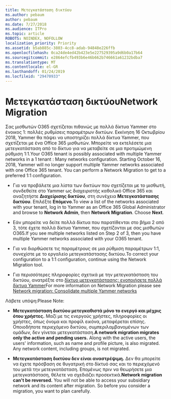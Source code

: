 ```yaml
---
title: Μετεγκατάσταση δικτύου
ms.author: pebaum
author: pebaum
ms.date: 7/27/2018
ms.audience: ITPro
ms.topic: article
ROBOTS: NOINDEX, NOFOLLOW
localization_priority: Priority
ms.assetid: b5ab885c-3803-4cc8-adab-94848e226ffb
ms.openlocfilehash: 0ca24de4ed42b423e5e227529395a9d6b0a17b64
ms.sourcegitcommit: e2864efcfb493b6e46b662b746661a61232bdba7
ms.translationtype: MT
ms.contentlocale: el-GR
ms.lasthandoff: 01/24/2019
ms.locfileid: "29470933"
---
```

# <a name="network-migration"></a><span data-ttu-id="1a705-102">Μετεγκατάσταση δικτύου</span><span class="sxs-lookup"><span data-stu-id="1a705-102">Network Migration</span></span>

<span data-ttu-id="1a705-p101">Σας μισθωτών O365 σχετίζεται πιθανώς με πολλά δίκτυα Yammer στο ένοικος 1: πολλές ρυθμίσεις παραμέτρων δικτύων. Εκκίνηση 16 Οκτωβρίου 2018, Yammer θα πάψει να υποστηρίζει πολλά δίκτυα Yammer, που σχετίζεται με ένα Office 365 μισθωτών. Μπορείτε να εκτελέσετε μια μετεγκατάσταση από το δίκτυο για να μεταβείτε σε μια προτιμώμενη ρύθμιση 1:1.</span><span class="sxs-lookup"><span data-stu-id="1a705-p101">Your O365 tenant is possibly associated with multiple Yammer networks in a 1 tenant : Many networks configuration. Starting October 16, 2018, Yammer will no longer support multiple Yammer networks associated with one Office 365 tenant. You can perform a Network Migration to get to a preferred 1:1 configuration.</span></span>
  
- <span data-ttu-id="1a705-p102">Για να προβάλετε μια λίστα των δικτύων που σχετίζεται με το μισθωτή, συνδεθείτε στο Yammer ως διαχειριστής καθολικό Office 365 και αναζητήστε **Διαχείρισης δικτύου**, στη συνέχεια **Μετεγκατάστασης δικτύου**. Επιλέξτε **Επόμενο**.</span><span class="sxs-lookup"><span data-stu-id="1a705-p102">To view a list of the networks associated with your tenant, log in to Yammer as an Office 365 Global Administrator and browse to **Network Admin**, then **Network Migration**. Choose **Next**.</span></span>
    
- <span data-ttu-id="1a705-108">Εάν μπορείτε να δείτε πολλά δίκτυα που παρατίθενται στο βήμα 2 από 3, τότε έχετε πολλά δίκτυα Yammer, που σχετίζονται με σας μισθωτών O365.</span><span class="sxs-lookup"><span data-stu-id="1a705-108">If you see multiple networks listed on Step 2 of 3, then you have multiple Yammer networks associated with your O365 tenant.</span></span>
    
- <span data-ttu-id="1a705-109">Για να διορθώσετε τις παραμέτρους σε μια ρύθμιση παραμέτρων 1:1, συνεχίστε με το εργαλείο μετεγκατάστασης δικτύου.</span><span class="sxs-lookup"><span data-stu-id="1a705-109">To correct your configuration to a 1:1 configuration, continue using the Network Migration tool.</span></span>
    
- <span data-ttu-id="1a705-110">Για περισσότερες πληροφορίες σχετικά με την μετεγκατάσταση του δικτύου, ανατρέξτε στο [δίκτυο μετεγκατάστασης: ενοποιήσετε πολλά δίκτυα Yammer](https://support.office.com/article/a22c1b20-9231-4ce2-a916-392b1056d002)</span><span class="sxs-lookup"><span data-stu-id="1a705-110">For more information on Network Migration please see [Network migration: Consolidate multiple Yammer networks](https://support.office.com/article/a22c1b20-9231-4ce2-a916-392b1056d002)</span></span>
    
<span data-ttu-id="1a705-111">Λάβετε υπόψη:</span><span class="sxs-lookup"><span data-stu-id="1a705-111">Please Note:</span></span>
  
- <span data-ttu-id="1a705-p103">**Μετεγκατάσταση δικτύου μετεγκαθιστά μόνο το ενεργό και μέχρις ότου χρήστες.** Μαζί με τις ενεργούς χρήστες, πληροφορίες οι χρήστες, όπως όνομα και προφίλ εικόνα, μεταφέρεται επίσης. Οποιοδήποτε περιεχόμενο δικτύου, συμπεριλαμβανομένων των ομάδων, δεν γίνεται μετεγκατάσταση.</span><span class="sxs-lookup"><span data-stu-id="1a705-p103">**A network migration migrates only the active and pending users.** Along with the active users, the users' information, such as name and profile picture, is also migrated. Any network content, including groups, is not migrated.</span></span> 
    
- <span data-ttu-id="1a705-p104">**Μετεγκατάσταση δικτύου δεν είναι αναστρέψιμη.** Δεν θα μπορείτε να έχετε πρόσβαση σε θυγατρική στο δίκτυό σας και το περιεχόμενό του μετά την μετεγκατάσταση. Επομένως πριν να θεωρήσετε μια μετεγκατάσταση, θέλετε να σχεδιάζει προσεκτικά.</span><span class="sxs-lookup"><span data-stu-id="1a705-p104">**Network migration can't be reversed.** You will not be able to access your subsidiary network and its content after migration. So before you consider a migration, you want to plan carefully.</span></span> 
    

